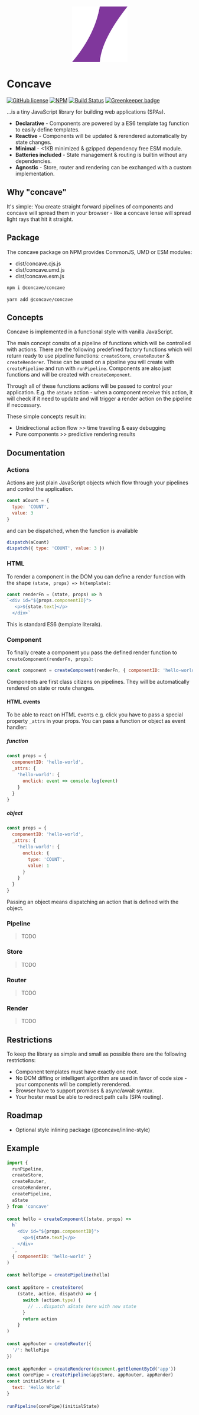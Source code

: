 <p align="center">
  <img width="150px" src="logo.png">
</p>

# Concave

[![GitHub license](https://img.shields.io/badge/license-MIT-blue.svg)](https://github.com/concave-org/concave/blob/master/LICENSE)
[![NPM](https://img.shields.io/npm/v/@concave/concave.svg)](https://www.npmjs.com/package/@concave/concave)
[![Build Status](https://travis-ci.org/concave-org/concave.svg?branch=master)](https://travis-ci.org/concave-org/concave)
[![Greenkeeper badge](https://badges.greenkeeper.io/concave-org/concave.svg)](https://greenkeeper.io/)

...is a tiny JavaScript library for building web applications (SPAs).

- **Declarative** - Components are powered by a ES6 template tag function to easily define templates.
- **Reactive** - Components will be updated & rerendered automatically by state changes.
- **Minimal** - <1KB minimized & gzipped dependency free ESM module.
- **Batteries included** - State management & routing is builtin without any dependencies.
- **Agnostic** - Store, router and rendering can be exchanged with a custom implementation.

## Why "concave"

It's simple: You create straight forward pipelines of components and concave will spread them in your browser - like a concave lense will spread light rays that hit it straight.

## Package

The concave package on NPM provides CommonJS, UMD or ESM modules:

- dist/concave.cjs.js
- dist/concave.umd.js
- dist/concave.esm.js

```shell
npm i @concave/concave

yarn add @concave/concave
```

## Concepts

Concave is implemented in a functional style with vanilla JavaScript.

The main concept consits of a pipeline of functions which will be controlled with actions.
There are the following predefined factory functions which will return ready to use pipeline functions: `createStore`, `createRouter` & `createRenderer`. These can be used on a pipeline you will create with `createPipeline` and run with `runPipeline`.
Components are also just functions and will be created with `createComponent`.

Through all of these functions actions will be passed to control your application. E.g. the `aState` action - when a component receive this action, it will check if it need to update and will trigger a render action on the pipeline if neccessary.

These simple concepts result in:

- Unidirectional action flow >> time traveling & easy debugging
- Pure components >> predictive rendering results

## Documentation

### Actions

Actions are just plain JavaScript objects which flow through your pipelines and control the application.

```javascript
const aCount = {
  type: 'COUNT',
  value: 3
}
```

and can be dispatched, when the function is available

```javascript
dispatch(aCount)
dispatch({ type: 'COUNT', value: 3 })
```

### HTML

To render a component in the DOM you can define a render function with the shape `(state, props) => h(template)`:

```javascript
const renderFn = (state, props) => h
`<div id="${props.componentID}">
   <p>${state.text}</p>
  </div>`
```

This is standard ES6 (template literals).

### Component

To finally create a component you pass the defined render function to `createComponent(renderFn, props)`:

```javascript
const component = createComponent(renderFn, { componentID: 'hello-world' })
```

Components are first class citizens on pipelines. They will be automatically rendered on state or route changes.

#### HTML events

To be able to react on HTML events e.g. click you have to pass a special property `_attrs` in your props. You can pass a function or object as event handler:

##### function

```javascript
const props = {
  componentID: 'hello-world',
  _attrs: {
    'hello-world': {
      onclick: event => console.log(event)
    }
  }
}
```

##### object

```javascript
const props = {
  componentID: 'hello-world',
  _attrs: {
    'hello-world': {
      onclick: {
        type: 'COUNT',
        value: 1
      }
    }
  }
}
```

Passing an object means dispatching an action that is defined with the object.

### Pipeline

> TODO

### Store

> TODO

### Router

> TODO

### Render

> TODO

## Restrictions

To keep the library as simple and small as possible there are the following restrictions:

- Component templates must have exactly one root.
- No DOM diffing or intelligent algorithm are used in favor of code size - your components will be completly rerendered.
- Browser have to support promises & async/await syntax.
- Your hoster must be able to redirect path calls (SPA routing).

## Roadmap

- Optional style inlining package (@concave/inline-style)

## Example

```javascript
import {
  runPipeline,
  createStore,
  createRouter,
  createRenderer,
  createPipeline,
  aState
} from 'concave'

const hello = createComponent((state, props) =>
  h`
    <div id="${props.componentID}">
      <p>${state.text}</p>
    </div>
  `,
  { componentID: 'hello-world' }
)

const helloPipe = createPipeline(hello)

const appStore = createStore(
    (state, action, dispatch) => {
      switch (action.type) {
        // ...dispatch aState here with new state
      }
      return action
    }
)

const appRouter = createRouter({
  '/': helloPipe
})

const appRender = createRenderer(document.getElementById('app'))
const corePipe = createPipeline(appStore, appRouter, appRender)
const initialState = {
  text: 'Hello World'
}

runPipeline(corePipe)(initialState)
```
